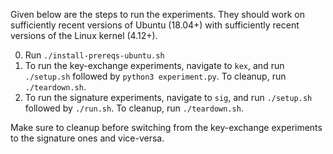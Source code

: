 Given below are the steps to run the experiments. They should work on sufficiently recent versions of Ubuntu (18.04+) with sufficiently recent versions of the Linux kernel (4.12+).

0) Run `./install-prereqs-ubuntu.sh`
1) To run the key-exchange experiments, navigate to `kex`, and run `./setup.sh` followed by `python3 experiment.py`. To cleanup, run `./teardown.sh`.
2) To run the signature experiments, navigate to `sig`, and run `./setup.sh` followed by `./run.sh`. To cleanup, run `./teardown.sh`.

Make sure to cleanup before switching from the key-exchange experiments to the signature ones and vice-versa.
